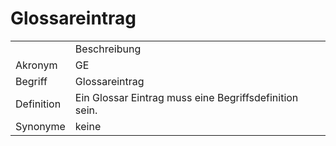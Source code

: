 # Glossareintrag




<table>
    <tr>
        <td></td>
        <td>Beschreibung</td>
    </tr>
    <tr>
        <td>Akronym</td>
        <td>GE</td>
    </tr>
    <tr>
        <td>Begriff</td>
        <td>Glossareintrag</td>
    </tr>
    <tr>
        <td>Definition</td>
        <td>Ein Glossar Eintrag muss eine Begriffsdefinition sein.</td>
    </tr>
   <tr>
        <td>Synonyme</td>
        <td>keine</td>
    </tr>
</table>
